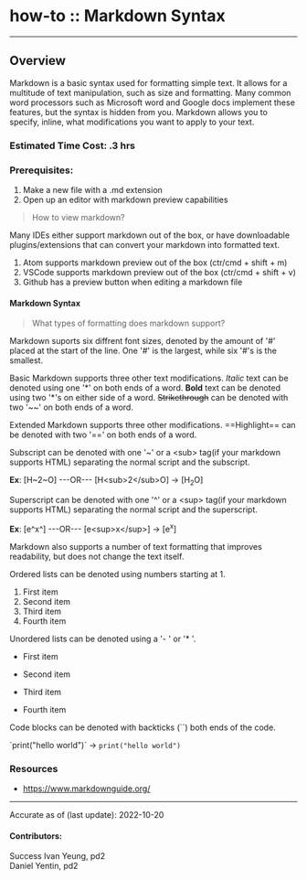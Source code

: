 # how-to :: Markdown Syntax
---
## Overview
Markdown is a basic syntax used for formatting simple text. It allows for a multitude of text manipulation, such as size and formatting. Many common word processors such as Microsoft word and Google docs implement these features, but the syntax is hidden from you. Markdown allows you to specify, inline, what modifications you want to apply to your text.

### Estimated Time Cost: .3 hrs

### Prerequisites:
  1. Make a new file with a .md extension
  2. Open up an editor with markdown preview capabilities
> How to view markdown?

Many IDEs either support markdown out of the box, or have downloadable plugins/extensions that can convert your markdown into formatted text.

1. Atom supports markdown preview out of the box (ctr/cmd + shift + m)
2. VSCode supports markdown preview out of the box (ctr/cmd + shift + v)
3. Github has a preview button when editing a markdown file

#### Markdown Syntax
> What types of formatting does markdown support?

Markdown suports six diffrent font sizes, denoted by the amount of '\#' placed at the start of the line. One '\#' is the largest, while six '\#'s is the smallest.

Basic Markdown supports three other text modifications. *Italic* text can be denoted using one '\*' on both ends of a word. **Bold** text can be denoted using two '*'s on either side of a word.
~~Strikethrough~~ can be denoted with two '\~\~' on both ends of a word.

Extended Markdown supports three other modifications. ==Highlight== can be denoted with two '\=\=' on both ends of a word.

Subscript can be denoted with one '~' or a \<sub> tag(if your markdown supports HTML) separating the normal script and the subscript.

**Ex**: [H\~2\~O] ---OR--- [H\<sub>2\</sub>O] &rarr; [H<sub>2</sub>O]

Superscript can be denoted with one '^' or a \<sup> tag(if your markdown supports HTML) separating the normal script and the superscript.

**Ex**: [e\^x\^] ---OR--- [e\<sup>x\</sup>] &rarr; [e<sup>x</sup>]

Markdown also supports a number of text formatting that improves readability, but does not change the text itself.

Ordered lists can be denoted using numbers starting at 1.
1. First item
2. Second item
3. Third item
4. Fourth item

Unordered lists can be denoted using a '- ' or '* '.
- First item
* Second item
- Third item
* Fourth item

Code blocks can be denoted with backticks (\`\`) both ends of the code.

\`print("hello world")\` &rarr; `print("hello world")`



### Resources
* https://www.markdownguide.org/

---

Accurate as of (last update): 2022-10-20

#### Contributors:
Success
Ivan Yeung, pd2  
Daniel Yentin, pd2  
